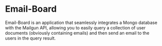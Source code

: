 # Email-Board

Email-Board is an application that seamlessly integrates a Mongo database with the Mailgun API, allowing you to easily query a collection of user documents (obviously containing emails) and then send an email to the users in the query result.
